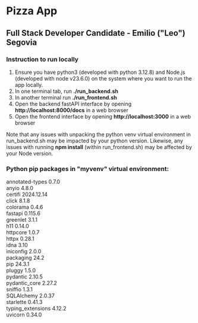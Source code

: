 # Pizza App
## Full Stack Developer Candidate - Emilio ("Leo") Segovia

### Instruction to run locally
1. Ensure you have python3 (developed with python 3.12.8) and Node.js (developed with node v23.6.0) on the system where you want to run the app locally.
2. In one terminal tab, run **./run_backend.sh**
3. In another terminal run **./run_frontend.sh**
4. Open the backend fastAPI interface by opening **http://localhost:8000/docs** in a web browser
5. Open the frontend interface by opening **http://localhost:3000** in a web browser

Note that any issues with unpacking the python venv virtual environment in run_backend.sh may be impacted by your python version.
Likewise, any issues with running **npm install** (within run_frontend.sh) may be affected by your Node version.

### Python pip packages in "myvenv" virtual environment:  <br />
annotated-types   0.7.0      <br />
anyio             4.8.0      <br />
certifi           2024.12.14 <br />
click             8.1.8      <br />
colorama          0.4.6      <br />
fastapi           0.115.6    <br />
greenlet          3.1.1      <br />
h11               0.14.0     <br />
httpcore          1.0.7      <br />
httpx             0.28.1     <br />
idna              3.10       <br />
iniconfig         2.0.0      <br />
packaging         24.2       <br />
pip               24.3.1     <br />
pluggy            1.5.0      <br />
pydantic          2.10.5     <br />
pydantic_core     2.27.2     <br />
sniffio           1.3.1      <br />
SQLAlchemy        2.0.37     <br />
starlette         0.41.3     <br />
typing_extensions 4.12.2     <br />
uvicorn           0.34.0     <br />

